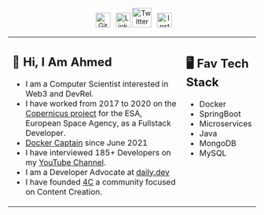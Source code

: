 
<div align=center>

&ensp;<a target="_blank" href="https://gitlab.com/users/ahmed-mera/projects"><img src="https://cdn.worldvectorlogo.com/logos/gitlab.svg" title="GitLab" alt="GitLab Account" width="30"/></a>
&ensp;<a target="_blank" href="https://www.linkedin.com/in/ahmed-mera-096334186/"><img src="https://cdn.worldvectorlogo.com/logos/linkedin-icon-2.svg" title="Linkedin" alt="Linkedin Account" width="30"/></a> 
<a target="_blank"  href="https://twitter.com/__ahmedmera"><img src="https://cdn.worldvectorlogo.com/logos/twitter-6.svg" title="Twitter" alt="Twitter Account" width="40"/></a> 
&ensp;<a target="_blank" href="https://www.instagram.com/_ahmed.mera_/"><img src="https://cdn.worldvectorlogo.com/logos/instagram-5.svg" title="Instagram" alt="Instagram Account" width="30"/></a> 
</div>


<table><tr><td valign="top" width="75%">

## 👋 Hi, I Am Ahmed

- I am a Computer Scientist interested in Web3 and DevRel.
- I have worked from 2017 to 2020 on the [Copernicus project](https://en.wikipedia.org/wiki/Copernicus_Programme) for the ESA, European Space Agency, as a Fullstack Developer.
- [Docker Captain](https://www.docker.com/captains/francesco-ciulla) since June 2021
- I have interviewed 185+ Developers on my [YouTube Channel](https://youtu.be/Wh6r6xHPEIg). 
- I am a Developer Advocate at [daily.dev](https://daily.dev) 
- I have founded [4C](https://discord.com/invite/cRjhjFRRre) a community focused on Content Creation.
 
</td><td valign="top" width="25%">

## 🖥️ Fav Tech Stack

- Docker
- SpringBoot
- Microservices
- Java
- MongoDB
- MySQL

</tr></tr></table> 

 
